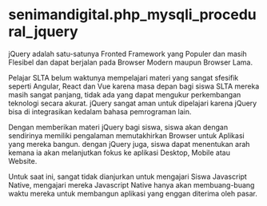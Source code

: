 # senimandigital.php_mysqli_procedural_jquery

jQuery adalah satu-satunya Fronted Framework yang Populer dan masih Flesibel dan dapat berjalan pada Browser Modern maupun Browser Lama.

Pelajar SLTA belum waktunya mempelajari materi yang sangat sfesifik seperti Angular, React dan Vue karena masa depan bagi siswa SLTA mereka masih sangat panjang,
tidak ada yang dapat mengukur perkembangan teknologi secara akurat. jQuery sangat aman untuk dipelajari karena jQuery bisa di integrasikan kedalam bahasa pemrograman lain.

Dengan memberikan materi jQuery bagi siswa, siswa akan dengan sendirinya memiliki pengalaman memutakhirkan Browser untuk Aplikasi yang mereka bangun. dengan jQuery juga, siswa dapat menentukan arah kemana ia akan melanjutkan fokus ke aplikasi Desktop, Mobile atau Website.

Untuk saat ini, sangat tidak dianjurkan untuk mengajari Siswa Javascript Native, mengajari mereka Javascript Native hanya akan membuang-buang waktu mereka untuk membangun aplikasi yang enggan diterima oleh pasar.
